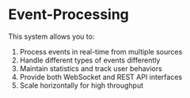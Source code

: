 # Event-Processing
This system allows you to:

 1. Process events in real-time from multiple sources
 2. Handle different types of events differently
 3. Maintain statistics and track user behaviors
 4. Provide both WebSocket and REST API interfaces
 5. Scale horizontally for high throughput
